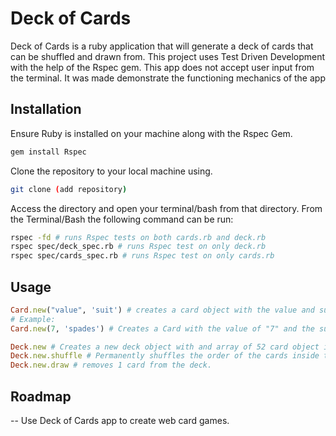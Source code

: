 
# Deck of Cards
Deck of Cards is a ruby application that will generate a deck of cards that can be shuffled and drawn from. This project uses Test Driven Development with the help of the Rspec gem. This app does not accept user input from the terminal. It was made demonstrate the functioning mechanics of the app

## Installation
Ensure Ruby is installed on your machine along with the Rspec Gem.
```bash  
gem install Rspec
```
Clone the repository to your local machine using. 
```bash
git clone (add repository)
```
Access the directory and open your terminal/bash from that directory.
From the Terminal/Bash the following command can be run:
``` bash 
rspec -fd # runs Rspec tests on both cards.rb and deck.rb
rspec spec/deck_spec.rb # runs Rspec test on only deck.rb
rspec spec/cards_spec.rb # runs Rspec test on only cards.rb
```

## Usage 
```Ruby
Card.new("value", 'suit') # creates a card object with the value and suit that is passed as arguments
# Example:
Card.new(7, 'spades') # Creates a Card with the value of "7" and the suit of "spades".

Deck.new # Creates a new deck object with and array of 52 card object inside.
Deck.new.shuffle # Permanently shuffles the order of the cards inside the deck object. 
Deck.new.draw # removes 1 card from the deck. 
```

## Roadmap
-- Use Deck of Cards app to create web card games.
